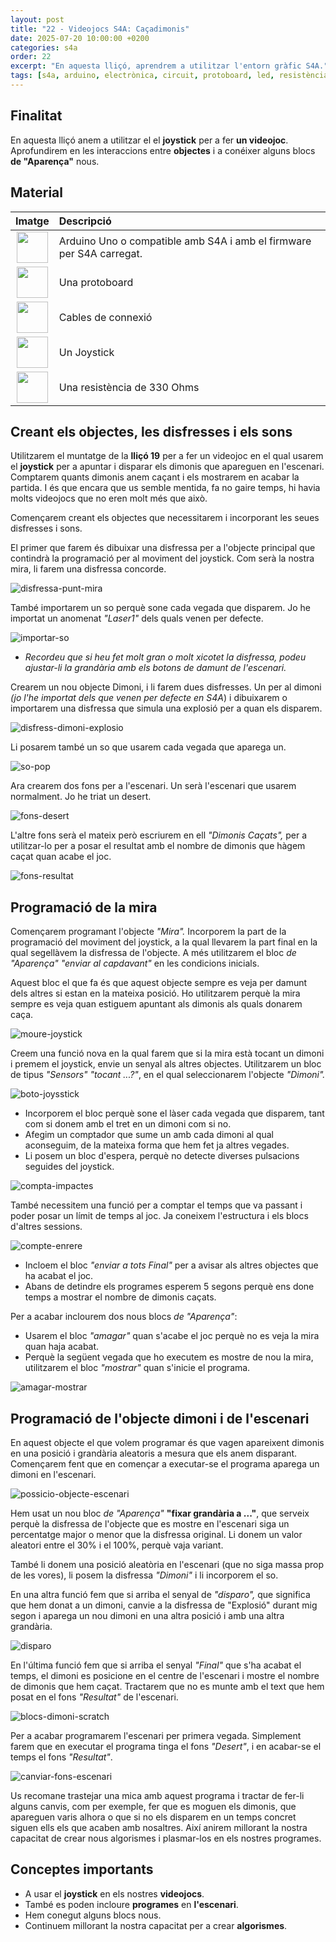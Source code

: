 ```yaml
---
layout: post
title: "22 - Videojocs S4A: Caçadimonis"
date: 2025-07-20 10:00:00 +0200
categories: s4a
order: 22
excerpt: "En aquesta lliçó, aprendrem a utilitzar l'entorn gràfic S4A."
tags: [s4a, arduino, electrònica, circuit, protoboard, led, resistència, potenciòmetre]
---
```


[img1]: /assets/imatges/s4a/s4a_22_01.png "Disfressa-punt-mira"
[img2]: /assets/imatges/s4a/s4a_22_02.png "Importar-so"
[img3]: /assets/imatges/s4a/s4a_22_03.png "Disfress-dimoni-explosio"
[img4]: /assets/imatges/s4a/s4a_22_04.png "So-pop"
[img5]: /assets/imatges/s4a/s4a_22_05.png "Fons-desert"
[img6]: /assets/imatges/s4a/s4a_22_06.png "Fons-resultat"
[img7]: /assets/imatges/s4a/s4a_22_07.png "Moure-joystick"
[img8]: /assets/imatges/s4a/s4a_22_08.png "Boto-joysstick"
[img9]: /assets/imatges/s4a/s4a_22_09.png "Compta-impactes"
[img10]: /assets/imatges/s4a/s4a_22_10.png "Compte-enrere"
[img11]: /assets/imatges/s4a/s4a_22_11.png "Amagar-mostrar"
[img12]: /assets/imatges/s4a/s4a_22_12.png "Possicio-objecte-escenari"
[img13]: /assets/imatges/s4a/s4a_22_13.png "Disparo"
[img14]: /assets/imatges/s4a/s4a_22_14.png "Blocs-dimoni-scratch"
[img15]: /assets/imatges/s4a/s4a_22_15.png "Canviar-fons-escenari"

## Finalitat

En aquesta lliçó anem a utilitzar el el **joystick** per a fer **un videojoc**. Aprofundirem en les interaccions entre **objectes** i a conéixer alguns blocs **de "Aparença"** nous.

## Material

|                                 Imatge                                 | Descripció                                                           |
| :--------------------------------------------------------------------: | :------------------------------------------------------------------- |
|     <img src="/assets/imatges/mat/mat_unor3.png" width="50" height="50">      | Arduino Uno o compatible amb S4A i amb el firmware per S4A carregat. |
|   <img src="/assets/imatges/mat/mat_protoboard.png" width="50" height="50">   | Una protoboard                                                       |
|     <img src="/assets/imatges/mat/mat_dupont.png" width="50" height="50">     | Cables de connexió                                                   |
| <img src="/assets/imatges/mat/mat_KY-023.png" width="50" height="50"> | Un Joystick                                                          |
|    <img src="/assets/imatges/mat/mat_resis330.png" width="50" height="50">    | Una resistència de 330 Ohms                                          |

## Creant els objectes, les disfresses i els sons

Utilitzarem el muntatge de la **lliçó 19** per a fer un videojoc en el qual usarem el **joystick** per a apuntar i disparar els dimonis que apareguen en l'escenari. Comptarem quants dimonis anem caçant i els mostrarem en acabar la partida. I és que encara que us semble mentida,
fa no gaire temps, hi havia molts videojocs que no eren molt més que això.

Començarem creant els objectes que necessitarem i incorporant les seues disfresses i sons.

El primer que farem és dibuixar una disfressa per a l'objecte principal que contindrà la programació per al moviment del joystick. Com serà la nostra mira, li farem una disfressa concorde.

![disfressa-punt-mira][img1]

També importarem un so perquè sone cada vegada que disparem. Jo he importat un anomenat _"Laser1"_ dels quals venen per defecte.

![importar-so][img2]

- _Recordeu que si heu fet molt gran o molt xicotet la disfressa, podeu ajustar-li la grandària amb els botons de damunt de l'escenari._

Crearem un nou objecte Dimoni, i li farem dues disfresses. Un per al dimoni _(jo l'he importat dels que venen per defecte en S4A_) i dibuixarem o importarem una disfressa que simula una explosió per a quan els disparem.

![disfress-dimoni-explosio][img3]

Li posarem també un so que usarem cada vegada que aparega un.

![so-pop][img4]

Ara crearem dos fons per a l'escenari. Un serà l'escenari que usarem normalment. Jo he triat un desert.

![fons-desert][img5]

L'altre fons serà el mateix però escriurem en ell _"Dimonis Caçats",_ per a utilitzar-lo per a posar el resultat amb el nombre de dimonis que hàgem caçat quan acabe el joc.

![fons-resultat][img6]

## Programació de la mira

Començarem programant l'objecte _"Mira"._ Incorporem la part de la programació del moviment del joystick, a la qual llevarem la part final en la qual segellàvem la disfressa de l'objecte. A més utilitzarem el bloc _de "Aparença" "enviar al capdavant"_ en les condicions inicials.

Aquest bloc el que fa és que aquest objecte sempre es veja per damunt dels altres si estan en la mateixa posició. Ho utilitzarem perquè la mira sempre es veja quan estiguem apuntant als dimonis als quals donarem caça.

![moure-joystick][img7]

Creem una funció nova en la qual farem que si la mira està tocant un dimoni i premem el joystick, envie un senyal als altres objectes. Utilitzarem un bloc de tipus _"Sensors" "tocant ...?"_, en el qual seleccionarem l'objecte _"Dimoni"._

![boto-joysstick][img8]

- Incorporem el bloc perquè sone el làser cada vegada que disparem, tant com si donem amb el tret en un dimoni com si no.
- Afegim un comptador que sume un amb cada dimoni al qual aconseguim, de la mateixa forma que hem fet ja altres vegades.
- Li posem un bloc d'espera, perquè no detecte diverses pulsacions seguides del joystick.

![compta-impactes][img9]

També necessitem una funció per a comptar el temps que va passant i poder posar un límit de temps al joc. Ja coneixem l'estructura i els blocs d'altres sessions.

![compte-enrere][img10]

- Incloem el bloc _"enviar a tots Final"_ per a avisar als altres objectes que ha acabat el joc.
- Abans de detindre els programes esperem 5 segons perquè ens done temps a mostrar el nombre de dimonis caçats.

Per a acabar inclourem dos nous blocs _de "Aparença"_:

- Usarem el bloc _"amagar"_ quan s'acabe el joc perquè no es veja la mira quan haja acabat.
- Perquè la següent vegada que ho executem es mostre de nou la mira, utilitzarem el bloc _"mostrar"_ quan s'inicie el programa.

![amagar-mostrar][img11]

## Programació de l'objecte dimoni i de l'escenari

En aquest objecte el que volem programar és que vagen apareixent dimonis en una posició i grandària aleatoris a mesura que els anem disparant. Començarem fent que en començar a executar-se el programa aparega un dimoni en l'escenari.

![possicio-objecte-escenari][img12]

Hem usat un nou bloc _de "Aparença"_ **"fixar grandària a ..."**, que serveix perquè la disfressa de l'objecte que es mostre en l'escenari siga un percentatge major o menor que la disfressa original. Li donem un valor aleatori entre el 30% i el 100%, perquè vaja variant.

També li donem una posició aleatòria en l'escenari (que no siga massa prop de les vores), li posem la disfressa _"Dimoni"_ i li incorporem el so.

En una altra funció fem que si arriba el senyal de _"disparo",_ que significa que hem donat a un dimoni, canvie a la disfressa de "Explosió" durant mig segon i aparega un nou dimoni en una altra posició i amb una altra grandària.

![disparo][img13]

En l'última funció fem que si arriba el senyal _"Final"_ que s'ha acabat el temps, el dimoni es posicione en el centre de l'escenari i mostre el nombre de dimonis que hem caçat. Tractarem que no es munte amb el text que hem posat en el fons _"Resultat"_ de l'escenari.

![blocs-dimoni-scratch][img14]

Per a acabar programarem l'escenari per primera vegada. Simplement farem que en executar el programa tinga el fons _"Desert"_, i en acabar-se el temps el fons _"Resultat"_.

![canviar-fons-escenari][img15]

Us recomane trastejar una mica amb aquest programa i tractar de fer-li alguns canvis, com per exemple, fer que es moguen els dimonis, que apareguen varis alhora o que si no els disparem en un temps concret siguen ells els que acaben amb nosaltres. Així anirem millorant la nostra capacitat de crear nous algorismes i plasmar-los en els nostres programes.

## Conceptes importants

- A usar el **joystick** en els nostres **videojocs**.
- També es poden incloure **programes** en **l'escenari**.
- Hem conegut alguns blocs nous.
- Continuem millorant la nostra capacitat per a crear **algorismes**.

